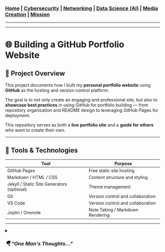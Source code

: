 ### [Home](https://github.com/Komonodrg-portfolio)  | [Cybersecurity](https://github.com/Komonodrg-portfolio/Cybersecurity) | [Networking](https://github.com/Komonodrg-portfolio/Networking) | [Data Science (AI)](https://github.com/Komonodrg-portfolio/AI) | [Media Creation](https://github.com/Komonodrg-portfolio/MediaCreation) | [Mission](https://github.com/Komonodrg-portfolio/Mission/)

---
---

# 🌐 Building a GitHub Portfolio Website

## 📌 Project Overview
This project documents how I built my **personal portfolio website** using **GitHub** as the hosting and version control platform.  

The goal is to not only create an engaging and professional site, but also to **showcase best practices** in using GitHub for portfolio building — from repository organization and README design to leveraging GitHub Pages for deployment.  

This repository serves as both a **live portfolio site** and a **guide for others** who want to create their own.  

---
## 🧰 Tools & Technologies

| Tool       | Purpose                              |
|------------|--------------------------------------|
| GitHub Pages     | Free static site hosting         |
| Markdown / HTML / CSS | Content structure and styling         |
| Jekyll / Static Site Generators (optional)   | Theme management          |
| Git  | Version control and collaboration                      |
| VS Code   | Version control and collaboration          |
| Joplin / Onenote  |  Note Taking / Markdown Rendering  | 

---
<details>
 <summary><h3><em><b>🪂  "One Man's Thoughts..."</b></em></h3></summary>
  <br> 
<em>No one comes in to this world with all the answers.  Like an infant, we must come up to speed through trial and error to strengthen our knowledge base.<br>  
<br> 
  <p float="center">
  <img src="images/Baby.png" width="200" />
Coming back to the US was bittersweet.  Though I missed my wife and kids tremendously while gone, I couldn't shake this feeling to give back to a people who gave so much to us while on our journeys.  Specifically, I thought of the kids in a village where we attended church one Saturday(pic below) and spent a while considering how I best could leverage my talents to help them be all they could aspire to be in this lifetime, despite the extreme hardships felt in remote/rural communities.  My answer and love letter to them and all the lifelong friends met along the way: creating this repo.</em><br>
<br>
<b>My Vision:</b><br>
    
- <b>To partner or create a foundation that will provide repurposed/decommissioned cellphones / laptops to individuals in remote area</b>
- <b>Provide scholarships to cover the costs for IT Certifications to individuals showing deep aptitude, skill, and readiness</b><br>

<em>Enjoy these pictures from the trip.

Colleagues,Onward.<br></em>

  

![Alt text](images/Kenya/ChurchKids.png)


## 📂 Repository Structure
```plaintext
.
├── docs/                   # Assets and diagrams
├── screenshots/            # Example site previews
├── src/                    # Source HTML/CSS/JS (if not pure Markdown)
├── .github/                # GitHub workflow automation (optional)
├── index.md / index.html   # Landing page
└── README.md               # Project documentation (this file)
